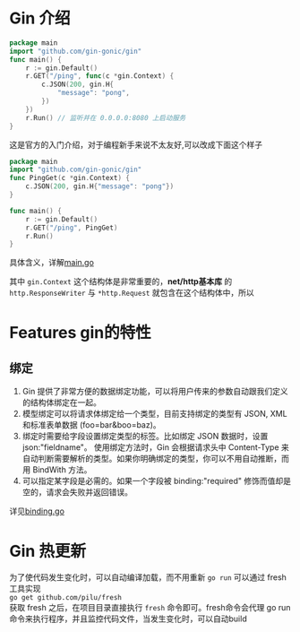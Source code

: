 # Gin 介绍
```go
package main
import "github.com/gin-gonic/gin"
func main() {
	r := gin.Default()
	r.GET("/ping", func(c *gin.Context) {
		c.JSON(200, gin.H{
			"message": "pong",
		})
	})
	r.Run() // 监听并在 0.0.0.0:8080 上启动服务
}
```
这是官方的入门介绍，对于编程新手来说不太友好,可以改成下面这个样子  
```go
package main
import "github.com/gin-gonic/gin"
func PingGet(c *gin.Context) {
	c.JSON(200, gin.H{"message": "pong"})
}

func main() {
	r := gin.Default()
	r.GET("/ping", PingGet)
	r.Run()
}
```
具体含义，详解[main.go](main.go)

其中 `gin.Context` 这个结构体是非常重要的，**net/http基本库** 的 `http.ResponseWriter` 与 `*http.Request` 就包含在这个结构体中，所以

# Features gin的特性
## 绑定
1. Gin 提供了非常方便的数据绑定功能，可以将用户传来的参数自动跟我们定义的结构体绑定在一起。  
1. 模型绑定可以将请求体绑定给一个类型，目前支持绑定的类型有 JSON, XML 和标准表单数据 (foo=bar&boo=baz)。  
1. 绑定时需要给字段设置绑定类型的标签。比如绑定 JSON 数据时，设置 json:"fieldname"。 使用绑定方法时，Gin 会根据请求头中 Content-Type 来自动判断需要解析的类型。如果你明确绑定的类型，你可以不用自动推断，而用 BindWith 方法。  
1. 可以指定某字段是必需的。如果一个字段被 binding:"required" 修饰而值却是空的，请求会失败并返回错误。  

详见[binding.go](./features/binding.go)

# Gin 热更新
为了使代码发生变化时，可以自动编译加载，而不用重新 `go run` 可以通过 fresh 工具实现  
`go get github.com/pilu/fresh`  
获取 fresh 之后，在项目目录直接执行 `fresh` 命令即可。fresh命令会代理 go run 命令来执行程序，并且监控代码文件，当发生变化时，可以自动build  